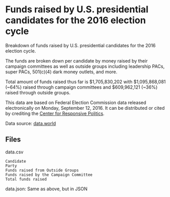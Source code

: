# Funds raised by U.S. presidential candidates for the 2016 election cycle

Breakdown of funds raised by U.S. presidential candidates for the 2016 election cycle.

The funds are broken down per candidate by money raised by their campaign committees as well as outside groups including leadership PACs, super PACs, 501(c)(4) dark money outlets, and more.

Total amount of funds raised thus far is $1,705,830,202 with $1,095,868,081 (~64%) raised through campaign committees and $609,962,121 (~36%) raised through outside groups.

This data are based on Federal Election Commission data released electronically on Monday, September 12, 2016. It can be distributed or cited by crediting the [Center for Responsive Politics](http://www.opensecrets.org/pres16/).

Data source: [data.world](https://data.world/kevinnayar/funds-raised-potus-candidates)

## Files
data.csv

	Candidate
	Party
	Funds raised from Outside Groups
	Funds raised by the Campaign Committee
	Total funds raised
	
data.json: Same as above, but in JSON

	
	